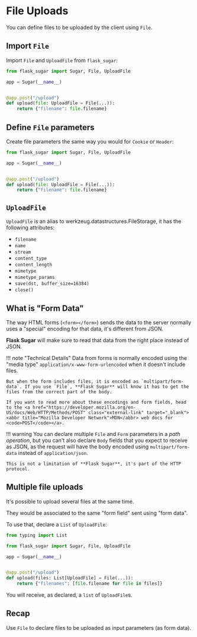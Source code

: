 # File Uploads

You can define files to be uploaded by the client using `File`.

## Import `File`

Import `File` and `UploadFile` from `flask_sugar`:

```Python hl_lines="1"
from flask_sugar import Sugar, File, UploadFile

app = Sugar(__name__)


@app.post("/upload")
def upload(file: UploadFile = File(...)):
    return {"filename": file.filename}
```

## Define `File` parameters

Create file parameters the same way you would for `Cookie` or `Header`:

```Python hl_lines="7"
from flask_sugar import Sugar, File, UploadFile

app = Sugar(__name__)


@app.post("/upload")
def upload(file: UploadFile = File(...)):
    return {"filename": file.filename}
```


## `UploadFile`

`UploadFile` is an alias to werkzeug.datastructures.FileStorage, it has the following attributes:

* `filename`
* `name`
* `stream`
* `content_type`
* `content_length`
* `mimetype`
* `mimetype_params`
* `save(dst, buffer_size=16384)`
* `close()`

## What is "Form Data"

The way HTML forms (`<form></form>`) sends the data to the server normally uses a "special" encoding for that data, it's different from JSON.

**Flask Sugar** will make sure to read that data from the right place instead of JSON.

!!! note "Technical Details"
    Data from forms is normally encoded using the "media type" `application/x-www-form-urlencoded` when it doesn't include files.

    But when the form includes files, it is encoded as `multipart/form-data`. If you use `File`, **Flask Sugar** will know it has to get the files from the correct part of the body.
    
    If you want to read more about these encodings and form fields, head to the <a href="https://developer.mozilla.org/en-US/docs/Web/HTTP/Methods/POST" class="external-link" target="_blank"><abbr title="Mozilla Developer Network">MDN</abbr> web docs for <code>POST</code></a>.

!!! warning
    You can declare multiple `File` and `Form` parameters in a *path operation*, but you can't also declare `Body` fields that you expect to receive as JSON, as the request will have the body encoded using `multipart/form-data` instead of `application/json`.

    This is not a limitation of **Flask Sugar**, it's part of the HTTP protocol.

## Multiple file uploads

It's possible to upload several files at the same time.

They would be associated to the same "form field" sent using "form data".

To use that, declare a `List` of `UploadFile`:

```Python hl_lines="9"
from typing import List

from flask_sugar import Sugar, File, UploadFile

app = Sugar(__name__)


@app.post("/upload")
def upload(files: List[UploadFile] = File(...)):
    return {"filenames": [file.filename for file in files]}
```

You will receive, as declared, a `list` of `UploadFile`s.

## Recap

Use `File` to declare files to be uploaded as input parameters (as form data).
